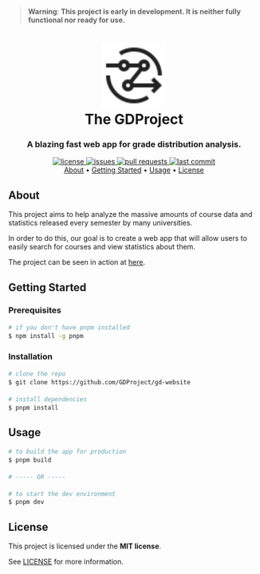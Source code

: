 > **Warning**: **This project is early in development. It is neither fully functional nor ready for use.**

<h1 align="center">
  <a href="https://gd.adibarra.com/">
    <img src="./public/favicon.svg" alt="Logo" height="128">
  </a>
  <br>
  The GDProject
</h1>

<h3 align="center"><strong>A blazing fast web app for grade distribution analysis.</strong></h3>


<p align="center">
  <a href="#">
    <img src="https://img.shields.io/github/license/GDProject/gd-website" alt="license">
  </a>
  <a href="#">
    <img src="https://img.shields.io/github/issues/GDProject/gd-website" alt="issues">
  </a>
  <a href="#">
    <img src="https://img.shields.io/github/issues-pr-closed/GDProject/gd-website?color=g" alt="pull requests">
  </a>
  <a href="#">
    <img src="https://img.shields.io/github/last-commit/GDProject/gd-website" alt="last commit">
  </a>
  <br />
  <a href="#about">About</a> •
  <a href="#getting-started">Getting Started</a> •
  <a href="#usage">Usage</a> •
  <a href="#license">License</a>
</p>

<!-- ![screenshot](./.github/screenshot.png) -->

## About

This project aims to help analyze the massive amounts of course data and statistics released every semester by many universities.

In order to do this, our goal is to create a web app that will allow users to easily search for courses and view statistics about them.

The project can be seen in action at [here](https://gd.adibarra.com/).

## Getting Started

### Prerequisites
```bash
# if you don't have pnpm installed
$ npm install -g pnpm
```

### Installation
```bash
# clone the repo
$ git clone https://github.com/GDProject/gd-website

# install dependencies
$ pnpm install
```

## Usage
```bash
# to build the app for production
$ pnpm build

# ----- OR -----

# to start the dev environment
$ pnpm dev
```

## License

This project is licensed under the **MIT license**.

See [LICENSE](./LICENSE) for more information.
